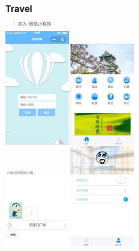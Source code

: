 # Travel
>初入-微信小程序
<img width="200"  src="https://github.com/dan069/Travel/blob/master/4.JPG"/>
<img width="200"  src="https://github.com/dan069/Travel/blob/master/5.JPG"/>
<img width="200"  src="https://github.com/dan069/Travel/blob/master/6.JPG"/>
<img width="200"  src="https://github.com/dan069/Travel/blob/master/捕获.JPG"/>
